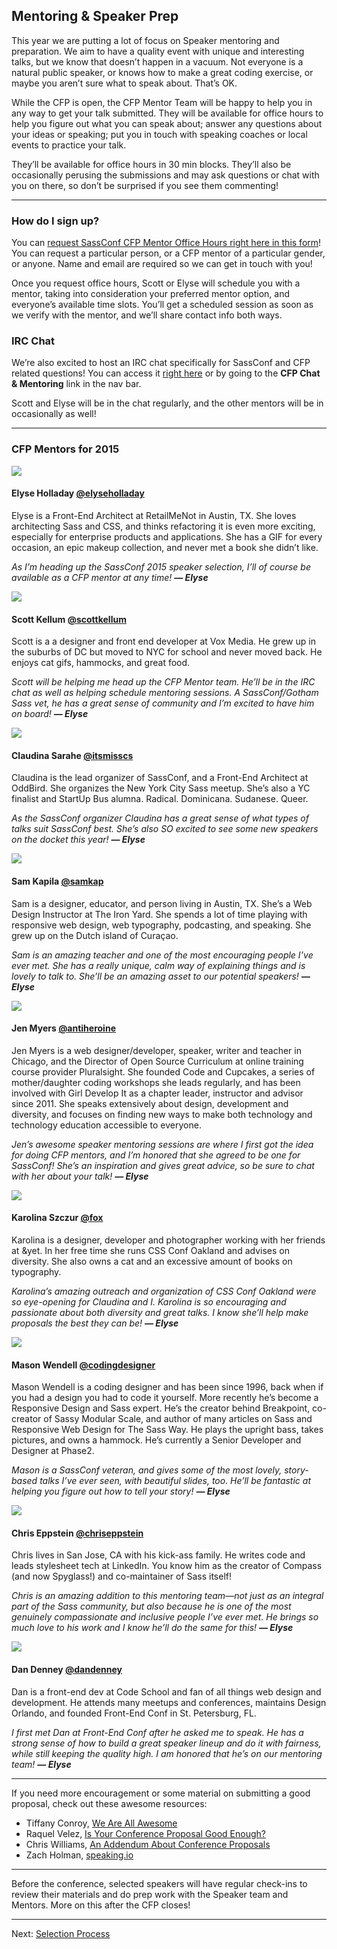 ## Mentoring & Speaker Prep

This year we are putting a lot of focus on Speaker mentoring and preparation. We aim to have a quality event with unique and interesting talks, but we know that doesn’t happen in a vacuum. Not everyone is a natural public speaker, or knows how to make a great coding exercise, or maybe you aren’t sure what to speak about. That’s OK.

While the CFP is open, the CFP Mentor Team will be happy to help you in any way to get your talk submitted. They will be available for office hours  to help you figure out what you can speak about; answer any questions about your ideas or speaking; put you in touch with speaking coaches or local events to practice your talk.

They’ll be available for office hours in 30 min blocks. They’ll also be occasionally perusing the submissions and may ask questions or chat with you on there, so don’t be surprised if you see them commenting!

* * *

### How do I sign up?

You can [request SassConf CFP Mentor Office Hours right here in this form](https://docs.google.com/a/sassconf.com/forms/d/1Goc82y1GE0lh_4Pgr0XaYnuIOBWRNPUw9qikWJihTJk/viewform)! You can request a particular person, or a CFP mentor of a particular gender, or anyone. Name and email are required so we can get in touch with you!

Once you request office hours, Scott or Elyse will schedule you with a mentor, taking into consideration your preferred mentor option, and everyone’s available time slots. You’ll get a scheduled session as soon as we verify with the mentor, and we’ll share contact info both ways.


### IRC Chat

We’re also excited to host an IRC chat specifically for SassConf and CFP related questions! You can access it [right here](https://kiwiirc.com/client/irc.freenode.net/?nick=user|?#sassconf) or by going to the **CFP Chat & Mentoring** link in the nav bar.

Scott and Elyse will be in the chat regularly, and the other mentors will be in occasionally as well!


* * *

### CFP Mentors for 2015

![](http://sassconf.com/images/mentors/elyse.jpg)

#### Elyse Holladay [@elyseholladay](http://twitter.com/elyseholladay)

Elyse is a Front-End Architect at RetailMeNot in Austin, TX.  She  loves architecting Sass and CSS, and thinks refactoring it is even more exciting, especially for enterprise products and applications. She has a GIF for every occasion, an epic makeup collection, and never met a book she didn’t like.

_As I’m heading up the SassConf 2015 speaker selection, I’ll of course be available as a CFP mentor at any time! **— Elyse**_


![](http://sassconf.com/images/mentors/scott.jpg)

#### Scott Kellum [@scottkellum](http://twitter.com/scottkellum)

Scott is a a designer and front end developer at Vox Media. He grew up in the suburbs of DC but moved to NYC for school and never moved back. He enjoys cat gifs, hammocks, and great food.

_Scott will be helping me head up the CFP Mentor team. He’ll be in the IRC chat as well as helping schedule mentoring sessions. A SassConf/Gotham Sass vet, he has a great sense of community and I’m excited to have him on board! **— Elyse**_


![](http://sassconf.com/images/mentors/claudina.jpg)

#### Claudina Sarahe [@itsmisscs](http://twitter.com/itsmisscs)

Claudina is the lead organizer of SassConf, and a Front-End Architect at OddBird. She organizes the New York City Sass meetup. She’s also a YC finalist and StartUp Bus alumna. Radical. Dominicana. Sudanese. Queer.

_As the SassConf organizer Claudina has a great sense of what types of talks suit SassConf best. She’s also SO excited to see some new speakers on the docket this year! **— Elyse**_


![](http://sassconf.com/images/mentors/sam.jpg)

#### Sam Kapila [@samkap](http://twitter.com/samkap)

Sam is a designer, educator, and person living in Austin, TX. She’s a Web Design Instructor at The Iron Yard. She spends a lot of time playing with responsive web design, web typography, podcasting, and speaking. She grew up on the Dutch island of Curaçao.

_Sam is an amazing teacher and one of the most encouraging people I’ve ever met. She has a really unique, calm way of explaining things and is lovely to talk to. She’ll be an amazing asset to our potential speakers! **— Elyse**_


![](http://sassconf.com/images/mentors/jen.jpg)

#### Jen Myers [@antiheroine](http://twitter.com/antiheroine)

Jen Myers is a web designer/developer, speaker, writer and teacher in Chicago, and the Director of Open Source Curriculum at online training course provider Pluralsight. She founded Code and Cupcakes, a series of mother/daughter coding workshops she leads regularly, and has been involved with Girl Develop It as a chapter leader, instructor and advisor since 2011. She speaks extensively about design, development and diversity, and focuses on finding new ways to make both technology and technology education accessible to everyone.

_Jen’s awesome speaker mentoring sessions are where I first got the idea for doing CFP mentors, and I’m honored that she agreed to be one for SassConf! She’s an inspiration and gives great advice, so be sure to chat with her about your talk! **— Elyse**_


![](http://sassconf.com/images/mentors/karolina.jpg)

#### Karolina Szczur [@fox](http://twitter.com/fox)

Karolina is a designer, developer and photographer working with her friends at &yet. In her free time she runs CSS Conf Oakland and advises on diversity. She also owns a cat and an excessive amount of books on typography.

_Karolina’s amazing outreach and organization of CSS Conf Oakland were so eye-opening for Claudina and I. Karolina is so encouraging and passionate about both diversity and great talks. I know she’ll help make proposals the best they can be! **— Elyse**_


![](http://sassconf.com/images/mentors/mason.jpg)

#### Mason Wendell [@codingdesigner](http://twitter.com/codingdesigner)

Mason Wendell is a coding designer and has been since 1996, back when if you had a design you had to code it yourself. More recently he’s become a Responsive Design and Sass expert. He’s the creator behind Breakpoint, co-creator of Sassy Modular Scale, and author of many articles on Sass and Responsive Web Design for The Sass Way. He plays the upright bass, takes pictures, and owns a hammock. He’s currently a Senior Developer and Designer at Phase2. 

_Mason is a SassConf veteran, and gives some of the most lovely, story-based talks I’ve ever seen, with beautiful slides, too. He’ll be fantastic at helping you figure out how to tell your story! **— Elyse**_


![](http://sassconf.com/images/mentors/chris.jpg)

#### Chris Eppstein [@chriseppstein](http://twitter.com/chriseppstein)

Chris lives in San Jose, CA with his kick-ass family. He writes code and leads stylesheet tech at LinkedIn. You know him as the creator of Compass (and now Spyglass!) and co-maintainer of Sass itself!

_Chris is an amazing addition to this mentoring team—not just as an integral part of the Sass community, but also because he is one of the most genuinely compassionate and inclusive people I’ve ever met. He brings so much love to his work and I know he’ll do the same for this! **— Elyse**_


![](http://sassconf.com/images/mentors/dan.jpg)

#### Dan Denney [@dandenney](http://twitter.com/dandenney)

Dan is a front-end dev at Code School and fan of all things web design and development. He attends many meetups and conferences, maintains Design Orlando, and founded Front-End Conf in St. Petersburg, FL.

_I first met Dan at Front-End Conf after he asked me to speak. He has a strong sense of how to build a great speaker lineup and do it with fairness, while still keeping the quality high. I am honored that he’s on our mentoring team! **— Elyse**_


* * *
 

If you need more encouragement or some material on submitting a good proposal, check out these awesome resources:

- Tiffany Conroy, [We Are All Awesome](http://weareallaweso.me/)
- Raquel Velez,  [Is Your Conference Proposal Good Enough?](http://rckbt.me/2014/01/conference-proposals/)
- Chris Williams, [An Addendum About Conference Proposals](http://blog.voodootikigod.com/an-addendum-about-conference-proposals/)
- Zach Holman, [speaking.io](http://speaking.io/plan/writing-a-cfp/)

* * * 

Before the conference, selected speakers will have regular check-ins to review their materials and do prep work with the Speaker team and Mentors. More on this after the CFP closes!

* * * 

Next: [Selection Process](https://github.com/SassConf/2015-speaker-cfp/blob/master/docs/selection-process.md)
